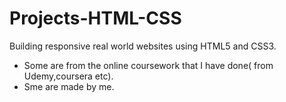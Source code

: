 # Projects-HTML-CSS
Building responsive real world websites using HTML5 and CSS3.
  - Some are from the online coursework that I have done( from Udemy,coursera etc). <br>
  - Sme are made by me.
